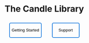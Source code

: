 <import template url="./fp_template.wick"></import>
<import name="libraries" url="./libraries.json"></import>

<div class="cta">
<md>

# The Candle Library 

<button> Getting Started </button> <button> Support </button>

</md>
</div>


## Modern Libraries for the Modern Developer

## Philosophy

- Easy to use, hard to break.
    - Flexible: Stand alone architecture
    - If it feels like something is hard, we need to modify, remove, or extend the module to make it easy.

- Painfully Obvious: If you think something will work a certain way, it probably will.

- Informative: The moment we don't have an answer for you, is the moment you have enough information to create the answere yourself.

## Core Libraries


<container class="library-section" data={ libraries }>
    <div class="doc-section">
        <h2> {name} </h2>
        <p> Some Text about this library </a>
        <a href={"https://" + repo}><button>docs</button></a>
        <a href={"https://" + repo}><button>github</button></a>
    </div>
</container>

<style>
    .cta {
        width:100%;
        height:100vh;
    }

    .library-section{
        width:100%;
        display:grid;
        grid-template-columns: 50% 50%;
    }

    .doc-section {
        padding:50px;
        margin:20px;
        min-height: 120px;
        border: 1px solid #BBB;
        border-radius:5px;
    }

    .doc-section * {
        margin-left:20px;
    }

    root > h2, root > h3 {
        text-align:center
    }

    .doc-section h2 {
        margin:0;
        text-align:left;
    }

    button {
        min-width: 90px;
        height: 50px;
        margin: 10px 15px;
        border-radius:5px;
        border:2px solid rgb(22,120,220);
        background-color:transparent;
        transition: 300ms all;
    }

    button:hover{
        cursor:pointer;
        border:2px solid rgb(225,120,150);
    }
</style>